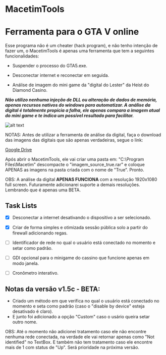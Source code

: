 # MacetimTools

# Ferramenta para o GTA V online

Esse programa não é um cheater (hack program), e não tenho intenção de fazer um, 
o MacetimTools é apenas uma ferramenta que tem a seguintes funcionalidades:

* Suspender o processo do GTA5.exe.

* Desconectar internet e reconectar em seguida.

* Análise de imagem do mini game da "digital do Lester" da Heist do Diamond Casino.

***Não utilizo nenhuma injeção de DLL ou alteração de dados de memória, apenas recursos nativos do windows para automatizar.
A análise da digital é totalmente propicia a falha, ele apenas compara a imagem atual do mini game e 
te indica um possível resultado para facilitar.***

![alt text](https://i.imgur.com/i9tXPjx.png)

NOTAS:
Antes de utilizar a ferramenta de análise da digital, faça o download das imagens das digitais que são apenas verdadeiras, segue o link:

[Google Drive](https://drive.google.com/file/d/1jazL9dBK69CcO_r6zA5dZ8lsp4Msy2X_/view?usp=sharing)

Após abrir o MacetimTools, ele vai criar uma pasta em: "C:\Program Files\Macetim"
descompacte o "imagem_source_true.rar" e coloque APENAS as imagens na pasta criada com o nome de "True". Pronto.

OBS: A análise da digital **APENAS FUNCIONA** com a resolução 1920x1080 full screen. Futuramente adicionarei suporte a demais resoluções.
Lembrando que é apenas uma BETA.

## Task Lists
- [x] Desconectar a internet desativando o dispositivo a ser selecionado.
- [x] Criar de forma simples e otimizada sessão pública solo a partir do firewall adicionando regas.
- [ ] Identificador de rede no qual o usuário está conectado no momento e setar como padrão.
- [ ] GDI opcional para o minigame do cassino que funcione apenas em modo janela.
- [ ] Cronômetro interativo.


## Notas da versão v1.5c - BETA: 

* Criado um método em que verifica no qual o usuário está conectado no momento e seta como padrão (caso o "disable by device" esteja desativado é claro).
* E junto foi adicionado a opção "Custom" caso o usário queira setar outro nome.

OBS: Até o momento não adicionei tratamento caso ele não encontre nenhuma rede conectada, na verdade ele vai retornar apenas como "Not identified" no TextBox. E também não tem tratamento caso ele encontre mais de 1 com status de "Up". Será prioridade na próxima versão.
